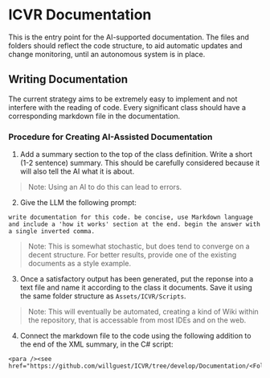 #  ICVR Documentation

This is the entry point for the AI-supported documentation. The files and folders should reflect the code structure, to aid automatic updates and change monitoring, until an autonomous system is in place.


## Writing Documentation

The current strategy aims to be extremely easy to implement and not interfere with the reading of code.  Every significant class should have a corresponding markdown file in the documentation.


### Procedure for Creating AI-Assisted Documentation 

1. Add a summary section to the top of the class definition. Write a short (1-2 sentence) summary. This should be carefully considered because it will also tell the AI what it is about. 
> Note: Using an AI to do this can lead to errors.


2. Give the LLM the following prompt:
```
write documentation for this code. be concise, use Markdown language and include a 'how it works' section at the end. begin the answer with a single inverted comma.
```
> Note: This is somewhat stochastic, but does tend to converge on a decent structure. For better results, provide one of the existing documents as a style example.


3. Once a satisfactory output has been generated, put the reponse into a text file and name it according to the class it documents. Save it using the same folder structure as `Assets/ICVR/Scripts`.
> Note: This will eventually be automated, creating a kind of Wiki within the repository, that is accessable from most IDEs and on the web.


4. Connect the markdown file to the code using the following addition to the end of the XML summary, in the C# script:
```
<para /><see href="https://github.com/willguest/ICVR/tree/develop/Documentation/<Folder>/<ClassName>.md"/>
```





